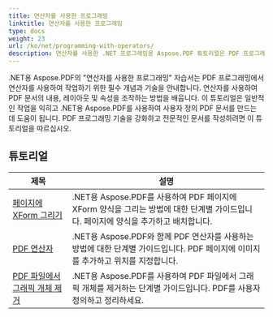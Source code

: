 ```yaml
---
title: 연산자를 사용한 프로그래밍
linktitle: 연산자를 사용한 프로그래밍
type: docs
weight: 23
url: /ko/net/programming-with-operators/
description: 연산자를 사용한 .NET 프로그래밍용 Aspose.PDF 튜토리얼은 PDF 프로그래밍에서 연산자를 사용하여 작업하는 데 필요한 필수 기술을 가르쳐줍니다.
---
```


.NET용 Aspose.PDF의 "연산자를 사용한 프로그래밍" 자습서는 PDF 프로그래밍에서 연산자를 사용하여 작업하기 위한 필수 개념과 기술을 안내합니다. 연산자를 사용하여 PDF 문서의 내용, 레이아웃 및 속성을 조작하는 방법을 배웁니다. 이 튜토리얼은 일반적인 작업을 익히고 .NET용 Aspose.PDF를 사용하여 사용자 정의 PDF 문서를 만드는 데 도움이 됩니다. PDF 프로그래밍 기술을 강화하고 전문적인 문서를 작성하려면 이 튜토리얼을 따르십시오.

## 튜토리얼
| 제목 | 설명 |
| --- | --- | 
| [페이지에 XForm 그리기](./draw-xform-on-page/) | .NET용 Aspose.PDF를 사용하여 PDF 페이지에 XForm 양식을 그리는 방법에 대한 단계별 가이드입니다. 페이지에 양식을 추가하고 배치합니다. |  
| [PDF 연산자](./pdf-operators/) | .NET용 Aspose.PDF와 함께 PDF 연산자를 사용하는 방법에 대한 단계별 가이드입니다. PDF 페이지에 이미지를 추가하고 위치를 지정합니다. |  
| [PDF 파일에서 그래픽 개체 제거](./remove-graphics-objects/) | .NET용 Aspose.PDF를 사용하여 PDF 파일에서 그래픽 개체를 제거하는 단계별 가이드입니다. PDF를 사용자 정의하고 정리하세요. |  